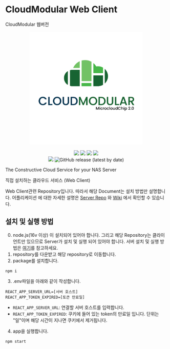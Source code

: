 # CloudModular Web Client

CloudModular 웹버전
<p align="center">
    <img width="70%" src="https://raw.githubusercontent.com/SweetCase-Cobalto/cloudmodular/main/readme-asset/title.png?token=GHSAT0AAAAAABUZRX43MQBPTOW7QM2WY5DWYVHIGLA">
</p>

<div align="center">
    <img src="https://img.shields.io/badge/JavaScript-323330?style=for-the-badge&logo=javascript&logoColor=F7DF1E">
    <img src="https://img.shields.io/badge/Node 16.x-339933?style=for-the-badge&logo=nodedotjs&logoColor=white">
    <img src="https://img.shields.io/badge/React 18.x-20232A?style=for-the-badge&logo=react&logoColor=61DAFB">
    <img src="https://img.shields.io/badge/Redux-593D88?style=for-the-badge&logo=redux&logoColor=white">
</div>

<div align="center">
    <img src="https://img.shields.io/badge/app--version-0.1.0--beta1-blue?style=for-the-badge">
    <img alt="GitHub release (latest by date)" src="https://img.shields.io/github/v/release/Sweetcase-Cobalto/cloudmodular-web?color=green&label=web-version&style=for-the-badge">
</div>

The Constructive Cloud Service for your NAS Server

직접 설치하는 클라우드 서비스 (Web Client)

Web Client관련 Repository입니다. 따라서 해당 Document는 설치 방법만 설명합니다. 어플리케이션 에 대한 자세한 설명은 [Server Repo](https://github.com/SweetCase-Cobalto/cloudmodular) 와 [Wiki](https://github.com/SweetCase-Cobalto/cloudmodular/wiki) 에서 확인할 수 있습니다.

## 설치 및 실행 방법
0. node.js(16v 이상) 이 설치되어 있어야 합니다. 그리고 해당 Repository는 클라이언트만 있으므로 Server가 설치 및 실행 되어 있어야 합니다. 서버 설치 및 실행 방법은 [여기](https://github.com/SweetCase-Cobalto/cloudmodular#%EC%84%A4%EC%B9%98-%EB%B0%8F-%EC%8B%A4%ED%96%89-%EB%B0%A9%EB%B2%95%EA%B0%9C%EB%B0%9C%EC%9E%90-%EA%B8%B0%EC%A4%80)를 참고하세요.
1. repository를 다운받고 해당 repository로 이동합니다.
2. package를 설치합니다.
```bash
npm i
```
3. .env파일을 아래와 같이 작성합니다.
```
REACT_APP_SERVER_URL=[서버 호스트]
REACT_APP_TOKEN_EXPIRED=[토큰 만료일]
```
* ```REACT_APP_SERVER_URL```: 연결할 서버 호스트를 입력합니다.
* ```REACT_APP_TOKEN_EXPIRED```: 쿠키에 들어 있는 token의 만료일 입니다. 단위는 "일"이며 해당 시간이 지나면 쿠키에서 제거됩니다.
4. app을 실행합니다.
```
npm start
```
